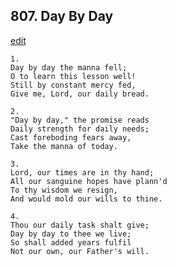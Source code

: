 
## 807.  Day By Day
[edit](https://docs.google.com/document/d/1w_Lt0zV_nfmbS1ursID0m6BUg62RTCRz/edit?mode=html)



    1.
    Day by day the manna fell;
    O to learn this lesson well!
    Still by constant mercy fed,
    Give me, Lord, our daily bread.

    2.
    "Day by day," the promise reads
    Daily strength for daily needs;
    Cast foreboding fears away,
    Take the manna of today.

    3.
    Lord, our times are in thy hand;
    All our sanguine hopes have plann'd
    To thy wisdom we resign,
    And would mold our wills to thine.

    4.
    Thou our daily task shalt give;
    Day by day to thee we live;
    So shall added years fulfil
    Not our own, our Father's will.
